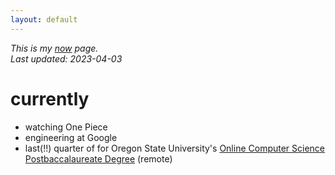 ```yaml
---
layout: default
---
```


*This is my [now](https://nownownow.com/about) page.*  
*Last updated: 2023-04-03*

# currently
- watching One Piece
- engineering at Google
- last(!!) quarter of for Oregon State University's [Online Computer Science Postbaccalaureate Degree](https://eecs.oregonstate.edu/academic/online-cs-postbacc) (remote)
